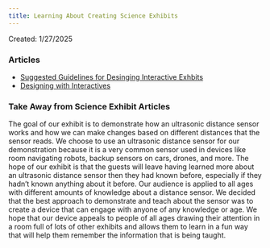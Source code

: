 ```yaml
---
title: Learning About Creating Science Exhibits
---
```


Created: 1/27/2025

### Articles

- [Suggested Guidelines for Desinging Interactive Exhbits](Suggested_Guidlines_for_Designing_Interactive_Exhibits.pdf)
- [Designing with Interactives](designingwithinteractives.pdf)

### Take Away from Science Exhibit Articles

The goal of our exhibit is to demonstrate how an ultrasonic distance sensor works and how we can make changes based on different distances that the sensor reads. We choose to use an ultrasonic distance sensor for our demonstration because it is a very common sensor used in devices like room navigating robots, backup sensors on cars, drones, and more. The hope of our exhibit is that the guests will leave having learned more about an ultrasonic distance sensor then they had known before, especially if they hadn’t known anything about it before. 
Our audience is applied to all ages with different amounts of knowledge about a distance sensor. We decided that the best approach to demonstrate and teach about the sensor was to create a device that can engage with anyone of any knowledge or age. We hope that our device appeals to people of all ages drawing their attention in a room full of lots of other exhibits and allows them to learn in a fun way that will help them remember the information that is being taught.

